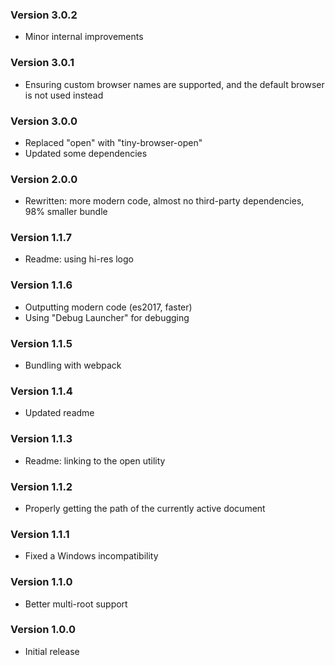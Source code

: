### Version 3.0.2
- Minor internal improvements

### Version 3.0.1
- Ensuring custom browser names are supported, and the default browser is not used instead

### Version 3.0.0
- Replaced "open" with "tiny-browser-open"
- Updated some dependencies

### Version 2.0.0
- Rewritten: more modern code, almost no third-party dependencies, 98% smaller bundle

### Version 1.1.7
- Readme: using hi-res logo

### Version 1.1.6
- Outputting modern code (es2017, faster)
- Using "Debug Launcher" for debugging

### Version 1.1.5
- Bundling with webpack

### Version 1.1.4
- Updated readme

### Version 1.1.3
- Readme: linking to the open utility

### Version 1.1.2
- Properly getting the path of the currently active document

### Version 1.1.1
- Fixed a Windows incompatibility

### Version 1.1.0
- Better multi-root support

### Version 1.0.0
- Initial release
